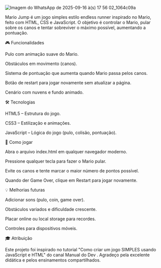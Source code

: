 
![Imagem do WhatsApp de 2025-09-16 à(s) 17 56 02_1064c09a](https://github.com/user-attachments/assets/8ec928f1-5c1f-4ac2-8d3b-02d80373a127)

Mario Jump é um jogo simples estilo endless runner inspirado no Mario, feito com HTML, CSS e JavaScript. O objetivo é controlar o Mario, pular sobre os canos e tentar sobreviver o máximo possível, aumentando a pontuação.

🎮 Funcionalidades

Pulo com animação suave do Mario.

Obstáculos em movimento (canos).

Sistema de pontuação que aumenta quando Mario passa pelos canos.

Botão de restart para jogar novamente sem atualizar a página.

Cenário com nuvens e fundo animado.

🛠 Tecnologias

HTML5 – Estrutura do jogo.

CSS3 – Estilização e animações.

JavaScript – Lógica do jogo (pulo, colisão, pontuação).

🚀 Como jogar

Abra o arquivo index.html em qualquer navegador moderno.

Pressione qualquer tecla para fazer o Mario pular.

Evite os canos e tente marcar o maior número de pontos possível.

Quando der Game Over, clique em Restart para jogar novamente.

💡 Melhorias futuras

Adicionar sons (pulo, coin, game over).

Obstáculos variados e dificuldade crescente.

Placar online ou local storage para recordes.

Controles para dispositivos móveis.

🎓 Atribuição

Este projeto foi inspirado no tutorial "Como criar um jogo SIMPLES usando JavaScript e HTML" do canal Manual do Dev
. Agradeço pela excelente didática e pelos ensinamentos compartilhados.
